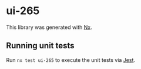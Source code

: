 # ui-265

This library was generated with [Nx](https://nx.dev).

## Running unit tests

Run `nx test ui-265` to execute the unit tests via [Jest](https://jestjs.io).
